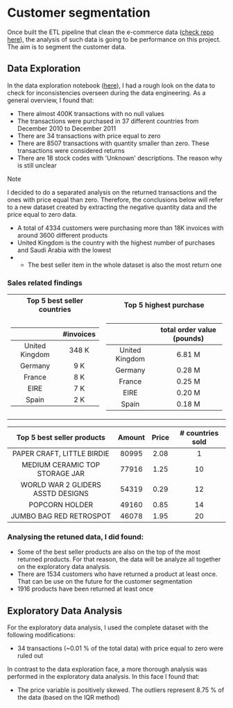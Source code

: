 # Customer segmentation

Once built the ETL pipeline that clean the e-commerce data ([check repo here](https://github.com/adriannaluz/data-engineering_portfolio/tree/main/ETL_pipeline)), the analysis
of such data is going to be performance on this project. The aim is to segment the customer 
data.

## Data Exploration
In the data exploration notebook ([here](https://github.com/adriannaluz/data-analysis_portfolio/blob/customer_segmentation/customer_segmentation/notebooks/data_exploration.ipynb)), I had a rough look on the data to check for inconsistencies overseen during the data engineering. As a general overview, I found that:
- There almost 400K transactions with no null values
- The transactions were purchased in 37 different countries from December 2010 to December 2011
- There are 34 transactions with price equal to zero
- There are 8507 transactions with quantity smaller than zero. These transactions were considered returns 
- There are 18 stock codes with 'Unknown' descriptions. The reason why is still unclear

> [!NOTE]
> I decided to do a separated analysis on the returned transactions and the ones with price equal than zero. Therefore, the conclusions below will refer to a new dataset created by extracting the negative quantity data and the price equal to zero data.

- A total of 4334 customers were purchasing more than 18K invoices with around 3600 different products
- United Kingdom is the country with the highest number of purchases and Saudi Arabia with the lowest
- - The best seller item in the whole dataset is also the most return one

### Sales related findings

<table>
<tr><th> Top 5 best seller countries </th><th> Top 5 highest purchase </th></tr>
<tr><td>

|                      |  #invoices   |
|:--------------------:|:------------:|
|    United Kingdom    |    348 K     |
|       Germany        |     9 K      |
|        France        |     8 K      |
|         EIRE         |     7 K      |
|        Spain         |     2 K      |

</td><td>

|                      | total order value (pounds) |
|:--------------------:|:--------------------------:|
|    United Kingdom    |           6.81 M           |
|       Germany        |           0.28 M           |
|        France        |           0.25 M           |
|         EIRE         |           0.20 M           |
|        Spain         |           0.18 M           |
</td></tr> </table>

|    Top 5 best seller products     | Amount | Price | # countries sold |
|:---------------------------------:|:------:|:-----:|:----------------:|
|    PAPER CRAFT, LITTLE BIRDIE     | 80995  | 2.08  |        1         |
|  MEDIUM CERAMIC TOP STORAGE JAR   | 77916  | 1.25  |        10        |
| WORLD WAR 2 GLIDERS ASSTD DESIGNS | 54319  | 0.29  |        12        |
|          POPCORN HOLDER           | 49160  | 0.85  |        14        |
|      JUMBO BAG RED RETROSPOT      | 46078  | 1.95  |        20        |
### Analysing the retuned data, I did found:
- Some of the best seller products are also on the top of the most returned products. For that reason, the data will be analyze all together on the exploratory data analysis.
- There are 1534 customers who have returned a product at least once. That can be use on the future for the customer segmentation 
- 1916 products have been returned at least once

## Exploratory Data Analysis
For the exploratory data analysis, I used the complete dataset with the following modifications:
- 34 transactions (~0.01 % of the total data) with price equal to zero were ruled out

In contrast to the data exploration face, a more thorough analysis was performed in the exploratory data analysis. In this face I found that:  
- The price variable is positively skewed. The outliers represent 8.75 % of the data (based on the IQR method)
